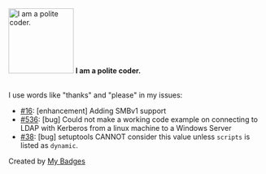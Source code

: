 <img src="https://my-badges.github.io/my-badges/polite-coder.png" alt="I am a polite coder." title="I am a polite coder." width="128">
<strong>I am a polite coder.</strong>
<br><br>

I use words like "thanks" and "please" in my issues:

- <a href="https://github.com/jfjallid/go-smb/issues/16">#16</a>: [enhancement] Adding SMBv1 support
- <a href="https://github.com/go-ldap/ldap/issues/536">#536</a>: [bug] Could not make a working code example on connecting to LDAP with Kerberos from a linux machine to a Windows Server
- <a href="https://github.com/p0dalirius/ApacheTomcatScanner/issues/38">#38</a>: [bug] setuptools CANNOT consider this value unless `scripts` is listed as `dynamic`.


Created by <a href="https://github.com/my-badges/my-badges">My Badges</a>
